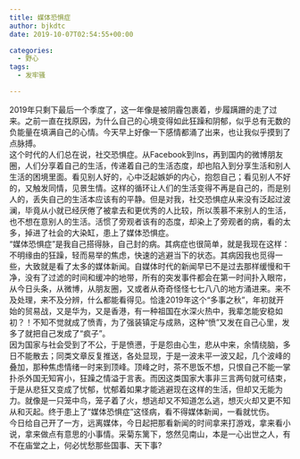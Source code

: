 ```yaml
---
title: 媒体恐惧症
author: bjkdtc
date: 2019-10-07T02:54:55+00:00

categories:
  - 野心
tags:
  - 发牢骚

---
```

2019年只剩下最后一个季度了，这一年像是被阴霾包裹着，步履蹒跚的走了过来。之前一直在找原因，为什么自己的心境变得如此狂躁和阴郁，似乎总有无数的负能量在填满自己的心情。今天早上好像一下感情都涌了出来，也让我似乎摸到了点脉搏。  
这个时代的人们总在说，社交恐惧症。从Facebook到Ins，再到国内的微博朋友圈，人们分享着自己的生活，传递着自己的生活态度，却也陷入到分享生活和别人生活的困境里面。看见别人好的，心中泛起嫉妒的内心，抱怨自己；看见别人不好的，又触发同情，见景生情。这样的循环让人们的生活变得不再是自己的，而是别人的，丢失自己的生活本应该有的平静。但是对我，社交恐惧症从来没有泛起过波澜，毕竟从小就已经厌倦了被拿去和更优秀的人比较，所以羡慕不来别人的生活，也不想在意别人的生活。活惯了旁观者该有的态度，却染上了旁观者的病，看的太多，掉进了社会的大染缸，患上了媒体恐惧症。  
“媒体恐惧症”是我自己搭得脉，自己封的病。其病症也很简单，就是我现在这样：不明缘由的狂躁，轻而易举的焦虑，快速的逃避当下的状态。其病因我也觅得一些，大致就是看了太多的媒体新闻。自媒体时代的新闻早已不是过去那样缓慢和干净，没有了过滤的时间和缓冲的地带，所有的突发事件都会在第一时间扑入眼帘，从今日头条，从微博，从朋友圈，又或者从奇奇怪怪七七八八的地方涌进来。来不及处理，来不及分辨，什么都能看得见。恰逢2019年这个“多事之秋”，年初就开始的贸易战，又是华为，又是香港，有一种祖国在水深火热中，我辈怎能安稳如初？！不知不觉就成了愤青，为了强装镇定与成熟，这种“愤”又发在自己心里，发多了就把自己发成了“疯子”。  
因为国家与社会受到了不公，于是愤懑，于是怨由心生，悲从中来，余情绕脑，多日不能散去；同类文章反复推送，各处显现，于是一波未平一波又起，几个波峰的叠加，那种焦虑情绪一时来到顶峰。顶峰之时，茶不思饭不想，只恨自己不能一掌扑杀外国无知宵小，狂躁之情溢于言表。而因这类国家大事非三言两句就可结束，于是从悲狂又变成了忧郁，忧郁着如果才能逃避现在这样的生活，但却又无能为力。就像是一只笼中鸟，笼子着了火，想逃却又不知道怎么逃，想灭火却又更不知从和灭起。终于患上了“媒体恐惧症”这怪病，看不得媒体新闻，一看就忧伤。  
今日给自己开了一方，远离媒体，今日起把那看新闻的时间拿来打游戏，拿来看小说，拿来做点有意思的小事情。采菊东篱下，悠然见南山，本是一心出世之人，有不在庙堂之上，何必忧愁那些国事、天下事?